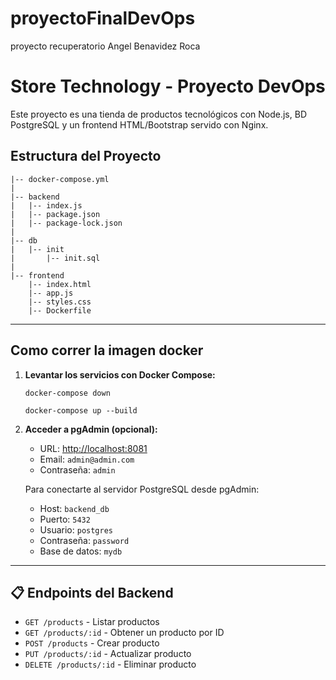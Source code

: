 # proyectoFinalDevOps

proyecto recuperatorio Angel Benavidez Roca

# Store Technology - Proyecto DevOps

Este proyecto es una tienda de productos tecnológicos con Node.js, BD PostgreSQL y un frontend HTML/Bootstrap servido con Nginx.

## Estructura del Proyecto

```
|-- docker-compose.yml
|
|-- backend
|   |-- index.js
|   |-- package.json
|   |-- package-lock.json
|
|-- db
|   |-- init
|       |-- init.sql
|
|-- frontend
    |-- index.html
    |-- app.js
    |-- styles.css
    |-- Dockerfile
```

---

## Como correr la imagen docker

1. **Levantar los servicios con Docker Compose:**

   ```cortar los servicios que esten activos y usar el comando en la terminal:
   docker-compose down
   ```

   ```usar el comando en la terminal:
   docker-compose up --build
   ```

2. **Acceder a pgAdmin (opcional):**

   - URL: [http://localhost:8081](http://localhost:8081)
   - Email: `admin@admin.com`
   - Contraseña: `admin`

   Para conectarte al servidor PostgreSQL desde pgAdmin:

   - Host: `backend_db`
   - Puerto: `5432`
   - Usuario: `postgres`
   - Contraseña: `password`
   - Base de datos: `mydb`

---

## 📋 Endpoints del Backend

- `GET /products` - Listar productos
- `GET /products/:id` - Obtener un producto por ID
- `POST /products` - Crear producto
- `PUT /products/:id` - Actualizar producto
- `DELETE /products/:id` - Eliminar producto
